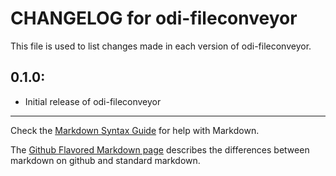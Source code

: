 # CHANGELOG for odi-fileconveyor

This file is used to list changes made in each version of odi-fileconveyor.

## 0.1.0:

* Initial release of odi-fileconveyor

- - -
Check the [Markdown Syntax Guide](http://daringfireball.net/projects/markdown/syntax) for help with Markdown.

The [Github Flavored Markdown page](http://github.github.com/github-flavored-markdown/) describes the differences between markdown on github and standard markdown.
